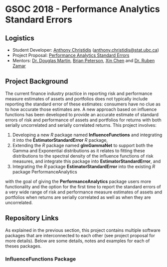 # GSOC 2018 - Performance Analytics Standard Errors

## Logistics

* Student Developer: [Anthony Christidis](https://www.stat.ubc.ca/users/anthony-christidis) ([anthony.christidis@stat.ubc.ca](anthony.christidis@stat.ubc.ca))
* Project Proposal: [Performance Analytics Standard Errors](https://drive.google.com/open?id=1J8bPaL-230V42wpGpXs7YHJSusYYKTrf)
* Mentors: [Dr. Douglas Martin](https://amath.washington.edu/people/douglas-martin), [Brian Peterson](http://www.braverock.com/brian/), [Xin Chen](https://amath.washington.edu/people/xin-chen) and [Dr. Ruben Zamar](https://www.stat.ubc.ca/~ruben/website/)

## Project Background

The current finance industry practice in reporting risk and performance measure estimates of assets
and portfolios does not typically include reporting the standard error of these estimates: consumers have
no clue as to how accurate those estimates are. A new approach based on influence functions has been developed to provide an accurate estimate of standard errors of risk and performance of assets and portfolios for returns with both serially uncorrelated and serially correlated returns. This project involves: 
1. Developing a new *R* package named **InfluenceFunctions** and integrating it into the **EstimatorStandardError** *R* package, 
2. Extending the *R* package named **glmGammaNet** to support both the Gamma and Exponential distributions as it relates to fitting these distributions to the spectral density of the influence functions of risk measures, and integrate this package into **EstimatorStandardError**, and
3. Integrating the *R* package **EstimatorStandardError** into the existing *R* package PerformanceAnalytics

with the goal of giving the **PerformanceAnalytics** package users more functionality and the option for the first time to report the standard errors of a very wide range of risk and performance measure estimates of assets and portfolios when returns are serially correlated as well as when they are uncorrelated.

## Repository Links

As explained in the previous section, this project contains multiple software packages that are interconnected to each other (see project proposal for more details). Below are some details, notes and examples for each of theses packages.

### **InfluenceFunctions** Package


